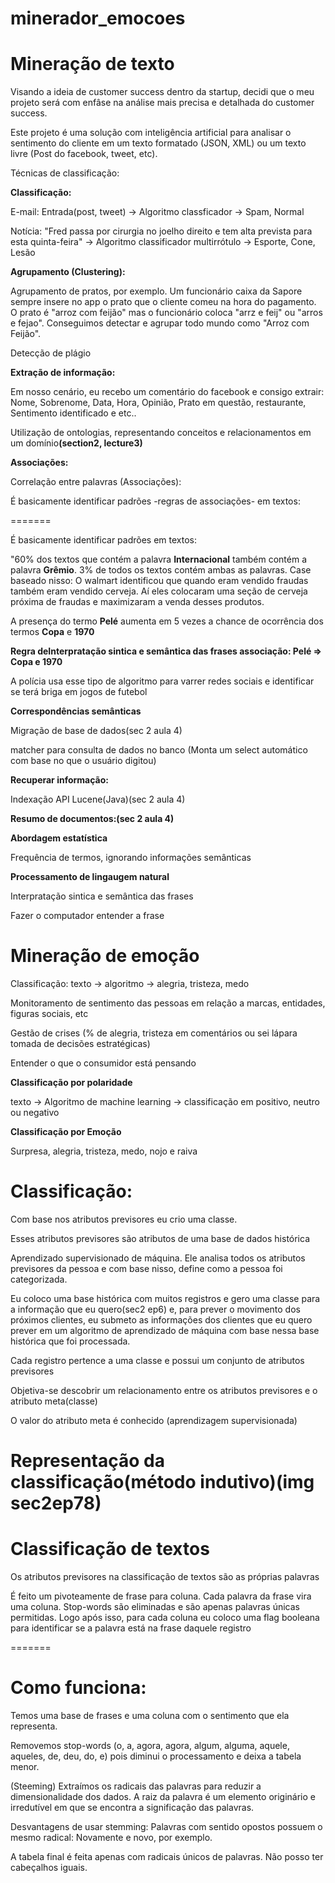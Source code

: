 # minerador_emocoes

<h1>Mineração de texto</h1>
<p>Visando a ideia de customer success dentro da startup, decidi que o meu projeto será com enfâse na análise mais precisa e detalhada do customer success.</p>
<p>Este projeto é uma solução com inteligência artificial para analisar o sentimento do cliente em um texto formatado (JSON, XML) ou um texto livre (Post do facebook, tweet, etc). </p>
<p>Técnicas de classificação:</p>

<p><b>Classificação:</b></p>
<p>E-mail:
Entrada(post, tweet) -> Algoritmo classficador -> Spam, Normal 
</p>

<p>Notícia:
"Fred passa por cirurgia no joelho direito e tem alta prevista para esta quinta-feira" -> Algoritmo classificador multirrótulo -> Esporte, Cone, Lesão
</p>

<p><b>Agrupamento (Clustering):</b></p>
<p>Agrupamento de pratos, por exemplo. Um funcionário caixa da Sapore sempre insere no app o prato que o cliente comeu na hora do pagamento. O prato é "arroz com feijão" mas o funcionário coloca "arrz e feij" ou "arros e fejao". Conseguimos detectar e agrupar todo mundo como "Arroz com Feijão".</p>
<p> Detecção de plágio </p>

<p><b>Extração de informação:</b></p>
<p>Em nosso cenário, eu recebo um comentário do facebook e consigo extrair: Nome, Sobrenome, Data, Hora, Opinião, Prato em questão, restaurante, Sentimento identificado e etc..</p>

<p>Utilização de ontologias, representando conceitos e relacionamentos em um domínio<b>(section2, lecture3)</b></p>

<p><b>Associações:</b></p>
<p>Correlação entre palavras (Associações):</p>

<p>É basicamente identificar padrões -regras de associações- em textos:</p>
=======
<p>É basicamente identificar padrões em textos:</p>
<p>"60% dos textos que contém a palavra <b>Internacional</b> também contém a palavra <b>Grêmio</b>.
3% de todos os textos contém ambas as palavras.
Case baseado nisso: O walmart identificou que quando eram vendido fraudas também
 eram vendido cerveja. Aí eles colocaram uma seção de cerveja próxima de fraudas
  e maximizaram a venda desses produtos.
</p>

<p>A presença do termo <b>Pelé</b> aumenta em 5 vezes a chance de ocorrência dos termos <b>Copa</b> e <b>1970</b></p>
<b>Regra deInterpratação sintica e semântica das frases associação: Pelé => Copa e 1970</b>
<p>A polícia usa esse tipo de algoritmo para varrer redes sociais e identificar se terá briga em jogos de futebol</p>

<p><b>Correspondências semânticas</b></p>
<p>Migração de base de dados(sec 2 aula 4)</p>
<p>matcher para consulta de dados no banco (Monta um select automático com base no que o usuário digitou)</p>

<p><b>Recuperar informação:</b></p>
<p>Indexação API Lucene(Java)(sec 2 aula 4)</p>

<p><b>Resumo de documentos:(sec 2 aula 4)</b></p>

<p><b>Abordagem estatística</b></p>
<p>Frequência de termos, ignorando informações semânticas</p>

<p><b>Processamento de lingaugem natural</b></p>
<p>Interpratação sintica e semântica das frases</p>
<p>Fazer o computador entender a frase</p>


<h1>Mineração de emoção</h1>
<p>Classificação:
texto -> algoritmo -> alegria, tristeza, medo
</p>

<p>Monitoramento de sentimento das pessoas em relação a marcas, entidades, figuras sociais, etc</p>

<p>Gestão de crises (% de alegria, tristeza em comentários ou sei lápara tomada de decisões estratégicas)</p>

<p>Entender o que o consumidor está pensando</p>

<p><b>Classificação por polaridade</b></p>

texto -> Algoritmo de machine learning -> classificação em positivo, neutro ou negativo

<p><b>Classificação por Emoção</b></p>
<p>Surpresa, alegria, tristeza, medo, nojo e raiva</p>

<h1>Classificação:</h1>
<p>Com base nos atributos previsores eu crio uma classe. </p>
<p>Esses atributos previsores são atributos de uma base de dados histórica</p>
<p>Aprendizado supervisionado de máquina. Ele analisa todos os atributos previsores da pessoa e com base nisso, define como a pessoa foi categorizada.</p>

<p>Eu coloco uma base histórica com muitos registros e gero uma classe para a informação que eu quero(sec2 ep6) e, para prever o movimento dos próximos clientes, eu submeto as informações dos clientes que eu quero prever em um algoritmo de aprendizado de máquina com base nessa base histórica que foi processada.</p>

<p>Cada registro pertence a uma classe e possui um conjunto de atributos previsores</p>
<p>Objetiva-se descobrir um relacionamento entre os atributos previsores e o atributo meta(classe)</p>

<p>O valor do atributo meta é conhecido (aprendizagem supervisionada)</p>

<h1>Representação da classificação(método indutivo)(img sec2ep78)</h1>

<h1>Classificação de textos</h1>
<p>Os atributos previsores na classificação de textos são as próprias palavras</p>
<p>É feito um pivoteamente de frase para coluna. Cada palavra da frase vira uma coluna. Stop-words são eliminadas e são apenas palavras únicas permitidas. Logo após isso, para cada coluna eu coloco uma flag booleana para identificar se a palavra está na frase daquele registro </p>
=======

<h1>Como funciona:</h1>
<p>Temos uma base de frases e uma coluna com o sentimento que ela representa.</p>
<p>Removemos stop-words (o, a, agora, agora, algum, alguma, aquele, aqueles, de, deu, do, e) pois diminui o processamento e 
deixa a tabela menor.</p>
<p>(Steeming) Extraímos os radicais das palavras para reduzir a dimensionalidade dos dados. A raiz da palavra é um elemento originário e irredutível em que se encontra a significação das palavras.</p>
<p>Desvantagens de usar stemming: Palavras com sentido opostos possuem o mesmo radical: Novamente e novo, por exemplo.</p>
<p>A tabela final é feita apenas com radicais únicos de palavras. Não posso ter cabeçalhos iguais. </p>